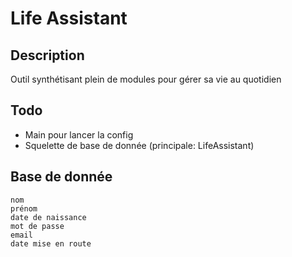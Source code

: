 Life Assistant
==============

Description
-----------
Outil synthétisant plein de modules pour gérer sa vie au quotidien

Todo
----
 * Main pour lancer la config
 * Squelette de base de donnée (principale: LifeAssistant)
 
 
 
Base de donnée
--------------
	nom
	prénom
	date de naissance
	mot de passe
	email
	date mise en route
